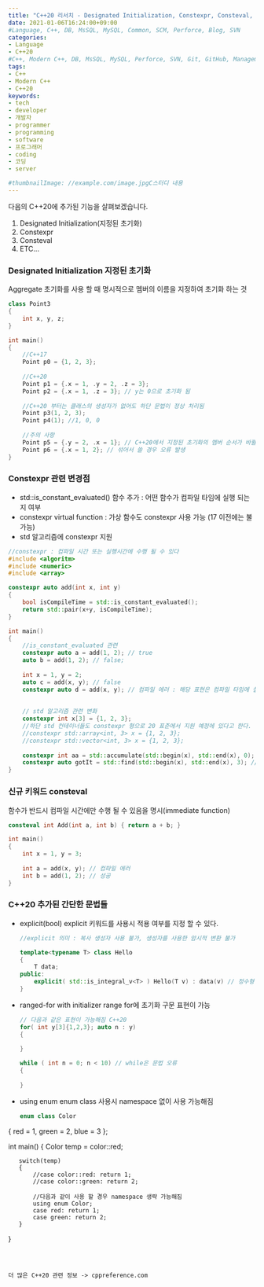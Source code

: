 ```yaml
---
title: "C++20 리서치 - Designated Initialization, Constexpr, Consteval, etc..[5]"
date: 2021-01-06T16:24:00+09:00
#Language, C++, DB, MsSQL, MySQL, Common, SCM, Perforce, Blog, SVN
categories:
- Language
- C++20
#C++, Modern C++, DB, MsSQL, MySQL, Perforce, SVN, Git, GitHub, Management, Blog, Hugo, Architecture
tags:
- C++
- Modern C++
- C++20
keywords:
- tech
- developer
- 개발자
- programmer
- programming
- software
- 프로그래머
- coding
- 코딩
- server

#thumbnailImage: //example.com/image.jpgC스터디 내용
---
```


다음의 C++20에 추가된 기능을 살펴보겠습니다.

1. Designated Initialization(지정된 초기화)
2. Constexpr
3. Consteval
4. ETC...

<!--more-->

### Designated Initialization 지정된 초기화

Aggregate 초기화를 사용 할 때 명시적으로 멤버의 이름을 지정하여 초기화 하는 것

```c++
class Point3
{
    int x, y, z;
}

int main()
{
    //C++17
    Point p0 = {1, 2, 3};
    
    //C++20
    Point p1 = {.x = 1, .y = 2, .z = 3};
    Point p2 = {.x = 1, .z = 3}; // y는 0으로 초기화 됨
    
    //C++20 부터는 클래스의 생성자가 없어도 하단 문법이 정상 처리됨
    Point p3(1, 2, 3);
    Point p4(1); //1, 0, 0
    
    //주의 사항
    Point p5 = {.y = 2, .x = 1}; // C++20에서 지정된 초기화의 멤버 순서가 바뀔 경우 오류 발생
    Point p6 = {.x = 1, 2}; // 섞어서 쓸 경우 오류 발생
}
```



### Constexpr 관련 변경점

- std::is_constant_evaluated() 함수 추가 : 어떤 함수가 컴파일 타임에 실행 되는지 여부
- constexpr virtual function : 가상 함수도 constexpr 사용 가능 (17 이전에는 불가능)
- std 알고리즘에 constexpr 지원

```c++
//constexpr : 컴파일 시간 또는 실행시간에 수행 될 수 있다
#include <algoritm>
#include <numeric>
#include <array>

constexpr auto add(int x, int y)
{
    bool isCompileTime = std::is_constant_evaluated();
    return std::pair(x+y, isCompileTime);
}

int main()
{
    //is_constant_evaluated 관련
    constexpr auto a = add(1, 2); // true
    auto b = add(1, 2); // false;
    
    int x = 1, y = 2;
  	auto c = add(x, y); // false
    constexpr auto d = add(x, y); // 컴파일 에러 : 해당 표현은 컴파일 타임에 실행 될 수 없기에 constexpr를 제거해야 한다.
    
    
    // std 알고리즘 관련 변화
    constexpr int x[3] = {1, 2, 3};
    //하단 std 컨테이너들도 constexpr 형으로 20 표준에서 지원 예정에 있다고 한다. 현재(2021-1-6)까지 아직 오류 발생
    //constexpr std::array<int, 3> x = {1, 2, 3};
    //constexpr std::vector<int, 3> x = {1, 2, 3};
    
    constexpr int aa = std::accumulate(std::begin(x), std::end(x), 0); // std 알고리즘이 컴파일 타임에 계산되어 성능 최적화가 가능
    constexpr auto gotIt = std::find(std::begin(x), std::end(x), 3); // std 알고리즘이 컴파일 타임에 계산되어 성능 최적화가 가능
}

```



### 신규 키워드 consteval

함수가 반드시 컴파일 시간에만 수행 될 수 있음을 명시(immediate function)

```c++
consteval int Add(int a, int b) { return a + b; }

int main()
{
    int x = 1, y = 3;
    
    int a = add(x, y); // 컴파일 에러
    int b = add(1, 2); // 성공
}
```



### C++20 추가된 간단한 문법들

- explicit(bool)
   explicit 키워드를 사용시 적용 여부를 지정 할 수 있다.

   ```c++
   //explicit 의미 : 복사 생성자 사용 불가, 생성자를 사용한 암시적 변환 불가
   
   template<typename T> class Hello
   {
       T data;
   public:
       explicit( std::is_integral_v<T> ) Hello(T v) : data(v) // 정수형 일 때만 explicit가 적용되도록 구현 가능
   }
   ```

   

- ranged-for with initializer
   range for에 초기화 구문 표현이 가능

   ```c++
   // 다음과 같은 표현이 가능해짐 C++20
   for( int y[3]{1,2,3}; auto n : y)
   {
       
   }
   
   while ( int n = 0; n < 10) // while은 문법 오류
   {
       
   }
   ```

   

- using enum
enum class 사용시 namespace 없이 사용 가능해짐
  
   ```c++
   enum class Color
{
    	red = 1,
       green = 2,
       blue = 3
   };
   
   int main()
   {
       Color temp = color::red;
       
       switch(temp)
       {
           //case color::red: return 1;
           //case color::green: return 2;
             
           //다음과 같이 사용 할 경우 namespace 생략 가능해짐
           using enum Color;
           case red: return 1;
           case green: return 2;
       }
   }
   ```
  
   

더 많은 C++20 관련 정보 -> cppreference.com
